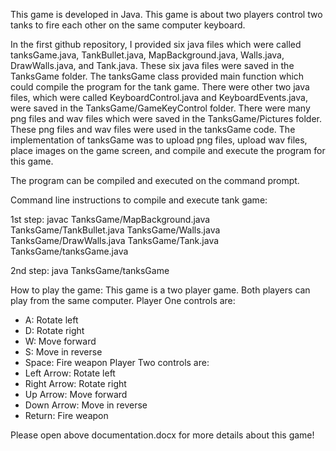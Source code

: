 This game is developed in Java. This game is about two players control two tanks to fire each other on the same computer keyboard.

In the first github repository, I provided six java files which were called tanksGame.java, TankBullet.java, MapBackground.java, Walls.java, DrawWalls.java, and Tank.java. These six java files were saved in the TanksGame folder. The tanksGame class provided main function which could compile the program for the tank game. There were other two java files, which were called KeyboardControl.java and KeyboardEvents.java, were saved in the TanksGame/GameKeyControl folder. There were many png files and wav files which were saved in the TanksGame/Pictures folder. These png files and wav files were used in the tanksGame code. The implementation of tanksGame was to upload png files, upload wav files, place images on the game screen, and compile and execute the program for this game.

The program can be compiled and executed on the command prompt.

Command line instructions to compile and execute tank game:

1st step: javac TanksGame/MapBackground.java TanksGame/TankBullet.java TanksGame/Walls.java TanksGame/DrawWalls.java TanksGame/Tank.java             TanksGame/tanksGame.java

2nd step: java TanksGame/tanksGame

How to play the game:
This game is a two player game. Both players can play from the same computer.
Player One controls are:
* A: Rotate left
* D: Rotate right
* W: Move forward
* S: Move in reverse
* Space: Fire weapon
Player Two controls are:
* Left Arrow: Rotate left
* Right Arrow: Rotate right
* Up Arrow: Move forward
* Down Arrow: Move in reverse
* Return: Fire weapon

Please open above documentation.docx for more details about this game!
